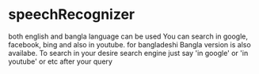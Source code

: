 # speechRecognizer
both english and bangla language can be used
You can search in google, facebook, bing and also in youtube.
for bangladeshi Bangla version is also availabe.
To search in your desire search engine just say 'in google' or 'in youtube' or etc after your query
